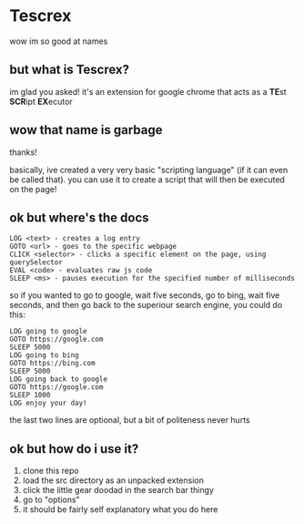 # Tescrex

wow im so good at names

## but what is Tescrex?

im glad you asked! it's an extension for google chrome that acts as a **TE**st **SCR**ipt **EX**ecutor

## wow that name is garbage

thanks!

basically, ive created a very very basic "scripting language" (if it can even be called that). you can use it to create a script that will then be executed on the page!

## ok but where's the docs

```
LOG <text> - creates a log entry
GOTO <url> - goes to the specific webpage
CLICK <selector> - clicks a specific element on the page, using querySelector
EVAL <code> - evaluates raw js code
SLEEP <ms> - pauses execution for the specified number of milliseconds
```

so if you wanted to go to google, wait five seconds, go to bing, wait five seconds, and then go back to the superiour search engine, you could do this:
```
LOG going to google
GOTO https://google.com
SLEEP 5000
LOG going to bing
GOTO https://bing.com
SLEEP 5000
LOG going back to google
GOTO https://google.com
SLEEP 1000
LOG enjoy your day!
```

the last two lines are optional, but a bit of politeness never hurts

## ok but how do i use it?

1. clone this repo
2. load the src directory as an unpacked extension
3. click the little gear doodad in the search bar thingy
4. go to "options"
5. it should be fairly self explanatory what you do here
